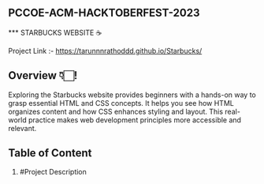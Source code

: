 ## PCCOE-ACM-HACKTOBERFEST-2023

*** STARBUCKS WEBSITE ☕️

Project Link :- https://tarunnnrathoddd.github.io/Starbucks/

## Overview 👇🏻!
Exploring the Starbucks website provides beginners with a hands-on way to grasp essential HTML and CSS concepts. It helps you see how HTML organizes content and how CSS enhances styling and layout. This real-world practice makes web development principles more accessible and relevant.

## Table of Content 
1. #Project Description
